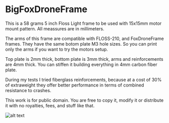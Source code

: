 # BigFoxDroneFrame
This is a 58 grams 5 inch Floss Light frame to be used with 15x15mm motor mount pattern. All meassures are in millimeters.

The arms of this frame are compatible with FLOSS-210, and FoxDroneFrame frames. They have the same botom plate M3 hole sizes. So you can print only the arms if you want to try the motors setup.

Top plate is 2mm thick, bottom plate is 3mm thick, arms and reinforcements are 4mm thick. You can stiffen it building everything in 4mm carbon fiber plate.

During my tests I tried fiberglass reinforcements, because at a cost of 30% of extraweight they offer better performance in terms of combined resistance to crashes.

This work is for public domain. You are free to copy it, modify it or distribute it with no royalties, fees, and stuff like that.

![alt text](https://github.com/iso9660/BigBoxDroneFrame/blob/master/BigFoxV2.PNG?raw=true)
